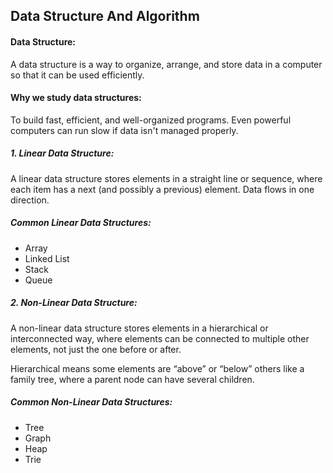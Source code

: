 ## Data Structure And Algorithm 

#### Data Structure:

A data structure is a way to organize, arrange, and store data in a computer so that it can be used efficiently.

#### Why we study data structures:

To build fast, efficient, and well-organized programs. Even powerful computers can run slow if data isn't managed properly.

##### 1. Linear Data Structure:

A linear data structure stores elements in a straight line or sequence, where each item has a next (and possibly a previous) element. Data flows in one direction.

##### Common Linear Data Structures:

- Array
- Linked List
- Stack
- Queue

##### 2. Non-Linear Data Structure:

A non-linear data structure stores elements in a hierarchical or interconnected way, where elements can be connected to multiple other elements, not just the one before or after.

Hierarchical means some elements are “above” or “below” others like a family tree, where a parent node can have several children.

##### Common Non-Linear Data Structures:

- Tree
- Graph
- Heap
- Trie
